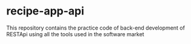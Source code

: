 # recipe-app-api
This repository contains the practice code of back-end development of RESTApi using all the tools used in the software market
